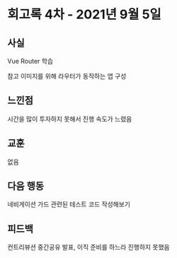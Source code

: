 # 회고록 4차 - 2021년 9월 5일

## 사실

Vue Router 학습

참고 이미지를 위해 라우터가 동작하는 앱 구성

## 느낀점

시간을 많이 투자하지 못해서 진행 속도가 느렸음

## 교훈

없음

## 다음 행동

네비게이션 가드 관련된 테스트 코드 작성해보기

## 피드백

컨트리뷰션 중간공유 발표, 이직 준비를 하느라 진행하지 못했음
